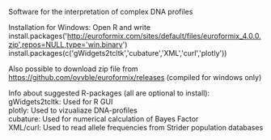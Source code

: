 Software for the interpretation of complex DNA profiles

Installation for Windows: Open R and write
install.packages('http://euroformix.com/sites/default/files/euroformix_4.0.0.zip',repos=NULL,type='win.binary')
install.packages(c('gWidgets2tcltk','cubature','XML','curl','plotly'))

Also possible to download zip file from https://github.com/oyvble/euroformix/releases (compiled for windows only)

Info about suggested R-packages (all are optional to install):\
gWidgets2tcltk: Used for R GUI\
plotly: Used to vizualiaze DNA-profiles\
cubature: Used for numerical calculation of Bayes Factor\
XML/curl: Used to read allele frequencies from Strider population databases
